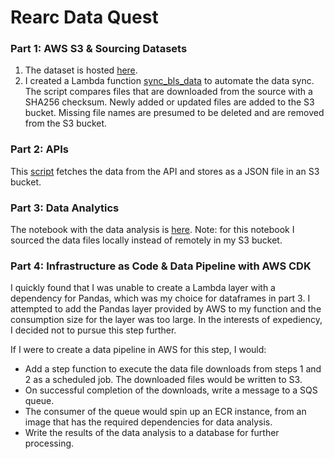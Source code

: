 # Rearc Data Quest

### Part 1: AWS S3 & Sourcing Datasets

1. The dataset is hosted [here](https://edgeofjupiter.s3.amazonaws.com/rearc-data/bls/index.html).
2. I created a Lambda function [sync_bls_data](sync_bls_data/lambda_function.py) to automate the data sync. The script compares files that are downloaded from the source with a SHA256 checksum. Newly added or updated files are added to the S3 bucket. Missing file names are presumed to be deleted and are removed from the S3 bucket.

### Part 2: APIs

This [script](fetch_population_data/lambda_function.py) fetches the data from the API and stores as a JSON file in an S3 bucket.

### Part 3: Data Analytics

The notebook with the data analysis is [here](data_analytics.ipynb). Note: for this notebook I sourced the data files locally instead of remotely in my S3 bucket.

### Part 4: Infrastructure as Code & Data Pipeline with AWS CDK

I quickly found that I was unable to create a Lambda layer with a dependency for Pandas, which was my choice for dataframes in part 3. I attempted to add the Pandas layer provided by AWS to my function and the consumption size for the layer was too large. In the interests of expediency, I decided not to pursue this step further.

If I were to create a data pipeline in AWS for this step, I would:

- Add a step function to execute the data file downloads from steps 1 and 2 as a scheduled job. The downloaded files would be written to S3.
- On successful completion of the downloads, write a message to a SQS queue.
- The consumer of the queue would spin up an ECR instance, from an image that has the required dependencies for data analysis.
- Write the results of the data analysis to a database for further processing.
